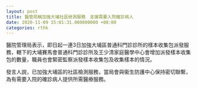 ```yaml
---
layout: post
title: 醫管局稱加強大埔社區檢測服務　支援需要入院確診病人
date: 2020-11-09 15:01:31.000000000 +08:00
categories: rthk
---
```


醫院管理局表示，即日起一連3日加強大埔區普通科門診診所的樣本收集包派發服務，轄下的大埔賽馬會普通科門診診所及王少清家庭醫學中心會增加派發樣本收集包的數量，職員也會緊密監察派發樣本收集包及收集樣本的情況。

發言人說，已加強大埔區的社區檢測服務，當局會與衞生防護中心保持密切聯繫，為有需要入院的確診病人提供所需醫療服務。
